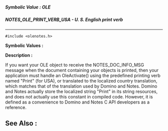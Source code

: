 ##### Symbolic Value : OLE
##### NOTES_OLE_PRINT_VERB_USA - U. S. English print verb
---
```
#include <olenotes.h>
```

**Symbolic Values :**



**Description :**

If you want your OLE object to receive the NOTES_DOC_INFO_MSG message when the document containing your objects is printed, then your application must handle an OleActivate() using the predefined printing verb named &quot;Print&quot; (for USA), or translated to the localized country translation, which matches that of the translation used by Domino and Notes.  Domino and Notes actually store the localized string &quot;Print&quot; in its string resources, and does not actually use this constant in compiled code.  However, it is defined as a convenience to Domino and Notes C API developers as a reference.


**See Also :**
---
